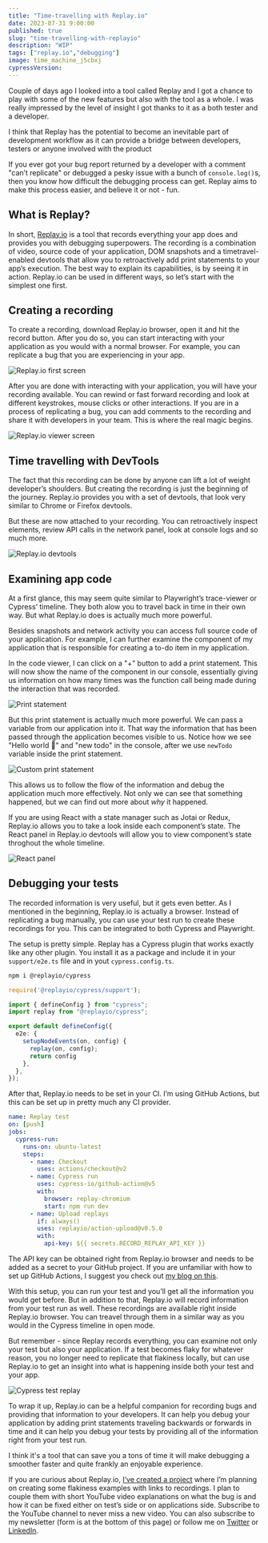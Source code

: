 ```yaml
---
title: "Time-travelling with Replay.io"
date: 2023-07-31 9:00:00
published: true
slug: "time-travelling-with-replayio"
description: "WIP"
tags: ["replay.io","debugging"]
image: time_machine_j5cbxj
cypressVersion:
---
```


Couple of days ago I looked into a tool called Replay and I got a chance to play with some of the new features but also with the tool as a whole. I was really impressed by the level of insight I got thanks to it as a both tester and a developer.

I think that Replay has the potential to become an inevitable part of development workflow as it can provide a bridge between developers, testers or anyone involved with the product

If you ever got your bug report returned by a developer with a comment "can’t replicate" or debugged a pesky issue with a bunch of `console.log()`s, then you know how difficult the debugging process can get. Replay aims to make this process easier, and believe it or not - fun.

## What is Replay? 
In short, [Replay.io](https://www.replay.io/) is a tool that records everything your app does and provides you with debugging superpowers. The recording is a combination of video, source code of your application, DOM snapshots and a timetravel-enabled devtools that allow you to retroactively add print statements to your app’s execution. The best way to explain its capabilities, is by seeing it in action. Replay.io can be used in different ways, so let’s start with the simplest one first.

## Creating a recording
To create a recording, download Replay.io browser, open it and hit the record button. After you do so, you can start interacting with your application as you would with a normal browser. For example, you can replicate a bug that you are experiencing in your app.

![Replay.io first screen](replay_io_first_screen_pxuxg1)

After you are done with interacting with your application, you will have your recording available. You can rewind or fast forward recording and look at different keystrokes, mouse clicks or other interactions. If you are in a process of replicating a bug, you can add comments to the recording and share it with developers in your team. This is where the real magic begins.

![Replay.io viewer screen](viewer_bs89i9)

## Time travelling with DevTools
The fact that this recording can be done by anyone can lift a lot of weight developer’s shoulders. But creating the recording is just the beginning of the journey. Replay.io provides you with a set of devtools, that look very similar to Chrome or Firefox devtools.

But these are now attached to your recording. You can retroactively inspect elements, review API calls in the network panel, look at console logs and so much more.

![Replay.io devtools](replay-io_devtools_cmyswj)

## Examining app code
At a first glance, this may seem quite similar to Playwright’s trace-viewer or Cypress’ timeline. They both alow you to travel back in time in their own way. But what Replay.io does is actually much more powerful.

Besides snapshots and network activity you can access full source code of your application. For example, I can further examine the component of my application that is responsible for creating a to-do item in my application.

In the code viewer, I can click on a "+" button to add a print statement. This will now show the name of the component in our console, essentially giving us information on how many times was the function call being made during the interaction that was recorded.

![Print statement](print_statement_ijzi3y)

But this print statement is actually much more powerful. We can pass a variable from our application into it. That way the information that has been passed through the application becomes visible to us. Notice how we see "Hello world 👋" and "new todo" in the console, after we use `newTodo` variable inside the print statement.

![Custom print statement](custom_print_statement_jlsxh1)

This allows us to follow the flow of the information and debug the application much more effectively. Not only we can see that something happened, but we can find out more about *why* it happened.

If you are using React with a state manager such as Jotai or Redux, Replay.io allows you to take a look inside each component’s state. The React panel in Replay.io devtools will allow you to view component’s state throghout the whole timeline.

![React panel](react_panel_brh2oe)

## Debugging your tests
The recorded information is very useful, but it gets even better. As I mentioned in the beginning, Replay.io is actually a browser. Instead of replicating a bug manually, you can use your test run to create these recordings for you. This can be integrated to both Cypress and Playwright.

The setup is pretty simple. Replay has a Cypress plugin that works exactly like any other plugin. You install it as a package and include it in your `support/e2e.ts` file and in yout `cypress.config.ts`.

```bash
npm i @replayio/cypress
```

```ts [support/e2e.ts]
require('@replayio/cypress/support');
```

```ts [cypress.config.ts]
import { defineConfig } from "cypress";
import replay from "@replayio/cypress";

export default defineConfig({
  e2e: {
    setupNodeEvents(on, config) {
      replay(on, config);
      return config
    },
  },
});
```

After that, Replay.io needs to be set in your CI. I’m using GitHub Actions, but this can be set up in pretty much any CI provider.

```yml
name: Replay test
on: [push]
jobs:
  cypress-run:
    runs-on: ubuntu-latest
    steps:
      - name: Checkout
        uses: actions/checkout@v2
      - name: Cypress run
        uses: cypress-io/github-action@v5
        with:
          browser: replay-chromium
          start: npm run dev
      - name: Upload replays
        if: always()
        uses: replayio/action-upload@v0.5.0
        with:
          api-key: ${{ secrets.RECORD_REPLAY_API_KEY }}
```

The API key can be obtained right from Replay.io browser and needs to be added as a secret to your GitHub project. If you are unfamiliar with how to set up GitHub Actions, I suggest you check out [my blog on this](/cypress-and-git-hub-actions-step-by-step-guide).

With this setup, you can run your test and you’ll get all the information you would get before. But in addition to that, Replay.io will record information from your test run as well. These recordings are available right inside Replay.io browser. You can treavel through them in a similar way as you would in the Cypress timeline in open mode.

But remember - since Replay records everything, you can examine not only your test but also your application. If a test becomes flaky for whatever reason, you no longer need to replicate that flakiness locally, but can use Replay.io to get an insight into what is happening inside both your test and your app.

![Cypress test replay](cypress_replay_ktuzio)

To wrap it up, Replay.io can be a helpful companion for recording bugs and providing that information to your developers. It can help you debug your application by adding print statements traveling backwards or forwards in time and it can help you debug your tests by providing all of the information right from your test run.

I think it's a tool that can save you a tons of time it will make debugging a smoother faster and quite frankly an enjoyable experience.

If you are curious about Replay.io, [I’ve created a project](https://github.com/filiphric/cypress-flakiness-debug-examples) where I’m planning on creating some flakiness examples with links to recordings. I plan to couple them with short YouTube video explanations on what the bug is and how it can be fixed either on test’s side or on applications side. Subscribe to the YouTube channel to never miss a new video. You can also subscribe to my newsletter (form is at the bottom of this page) or follow me on [Twitter](https://twitter.com/filip_hric/) or [LinkedIn](http://www.linkedin.com/in/filip-hric).